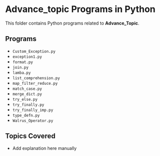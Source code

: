 # Advance_topic Programs in Python

This folder contains Python programs related to **Advance_Topic**.

## Programs
- `Custom_Exception.py`
- `exception1.py`
- `format.py`
- `join.py`
- `lamba.py`
- `list_comprehension.py`
- `map_filter_reduce.py`
- `match_case.py`
- `merge_dict.py`
- `try_else.py`
- `try_finally.py`
- `try_finally_imp.py`
- `type_defn.py`
- `Walrus_Operator.py`

## Topics Covered
- Add explanation here manually
